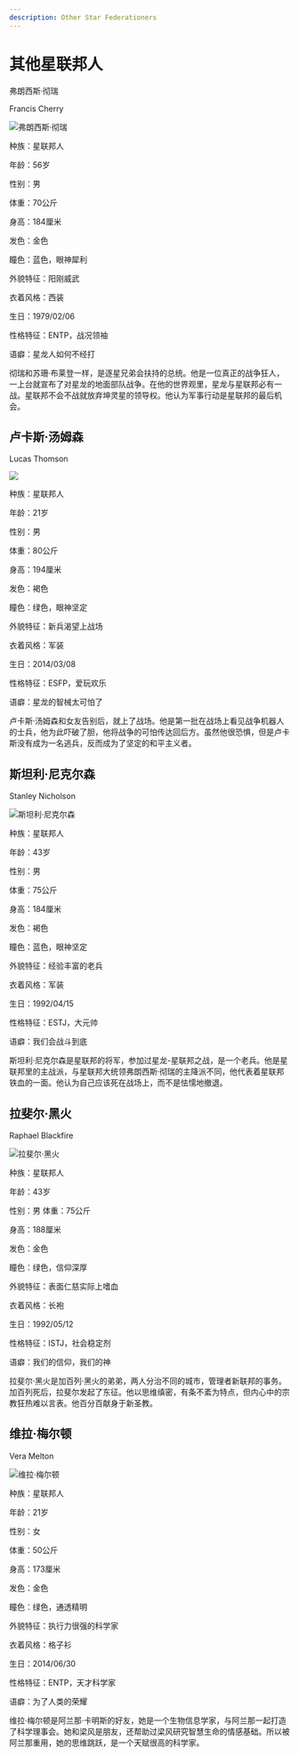 ```yaml
---
description: Other Star Federationers
---
```


# 其他星联邦人

弗朗西斯·彻瑞


Francis Cherry



![弗朗西斯·彻瑞](../../.gitbook/assets/fu-lang-xi-si-che-rui-.jpg)

种族：星联邦人

年龄：56岁

性别：男

体重：70公斤

身高：184厘米

发色：金色

瞳色：蓝色，眼神犀利

外貌特征：阳刚威武

衣着风格：西装

生日：1979/02/06

性格特征：ENTP，战况领袖

语癖：星龙人如何不经打

彻瑞和苏珊·布莱登一样，是逐星兄弟会扶持的总统。他是一位真正的战争狂人，一上台就宣布了对星龙的地面部队战争。在他的世界观里，星龙与星联邦必有一战。星联邦不会不战就放弃坤灵星的领导权。他认为军事行动是星联邦的最后机会。

## 卢卡斯·汤姆森&#x20;

Lucas Thomson

![](../../.gitbook/assets/卢卡斯·汤姆森.jpg)

种族：星联邦人&#x20;

年龄：21岁&#x20;

性别：男&#x20;

体重：80公斤&#x20;

身高：194厘米&#x20;

发色：褐色&#x20;

瞳色：绿色，眼神坚定

&#x20;外貌特征：新兵渴望上战场

衣着风格：军装

生日：2014/03/08

性格特征：ESFP，爱玩欢乐

语癖：星龙的智械太可怕了

卢卡斯·汤姆森和女友告别后，就上了战场。他是第一批在战场上看见战争机器人的士兵，他为此吓破了胆，他将战争的可怕传达回后方。虽然他很恐惧，但是卢卡斯没有成为一名逃兵，反而成为了坚定的和平主义者。

## 斯坦利·尼克尔森&#x20;

Stanley Nicholson

![斯坦利·尼克尔森](../../.gitbook/assets/斯坦利·尼克尔森.jpg)

种族：星联邦人&#x20;

年龄：43岁&#x20;

性别：男&#x20;

体重：75公斤&#x20;

身高：184厘米&#x20;

发色：褐色&#x20;

瞳色：蓝色，眼神坚定

外貌特征：经验丰富的老兵

衣着风格：军装

生日：1992/04/15

性格特征：ESTJ，大元帅

语癖：我们会战斗到底

斯坦利·尼克尔森是星联邦的将军，参加过星龙-星联邦之战，是一个老兵。他是星联邦里的主战派，与星联邦大统领弗朗西斯·彻瑞的主降派不同，他代表着星联邦铁血的一面。他认为自己应该死在战场上，而不是怯懦地撤退。

## 拉斐尔·黑火&#x20;

Raphael Blackfire

![拉斐尔·黑火](../../.gitbook/assets/拉斐尔·黑火.jpg)

种族：星联邦人&#x20;

年龄：43岁&#x20;

性别：男 体重：75公斤&#x20;

身高：188厘米&#x20;

发色：金色&#x20;

瞳色：绿色，信仰深厚

外貌特征：表面仁慈实际上嗜血

衣着风格：长袍

生日：1992/05/12

性格特征：ISTJ，社会稳定剂

语癖：我们的信仰，我们的神

拉斐尔·黑火是加百列·黑火的弟弟，两人分治不同的城市，管理者新联邦的事务。加百列死后，拉斐尔发起了东征。他以思维缜密，有条不紊为特点，但内心中的宗教狂热难以言表。他百分百献身于新圣教。

## 维拉·梅尔顿

Vera Melton

![维拉·梅尔顿](../../.gitbook/assets/维拉·梅尔顿.jpg)

种族：星联邦人&#x20;

年龄：21岁&#x20;

性别：女&#x20;

体重：50公斤

身高：173厘米&#x20;

发色：金色&#x20;

瞳色：绿色，通透精明

外貌特征：执行力很强的科学家

衣着风格：格子衫

生日：2014/06/30

性格特征：ENTP，天才科学家

语癖：为了人类的荣耀

维拉·梅尔顿是阿兰那·卡明斯的好友，她是一个生物信息学家，与阿兰那一起打造了科学理事会。她和梁风是朋友，还帮助过梁风研究智慧生命的情感基础。所以被阿兰那重用，她的思维跳跃，是一个天赋很高的科学家。
